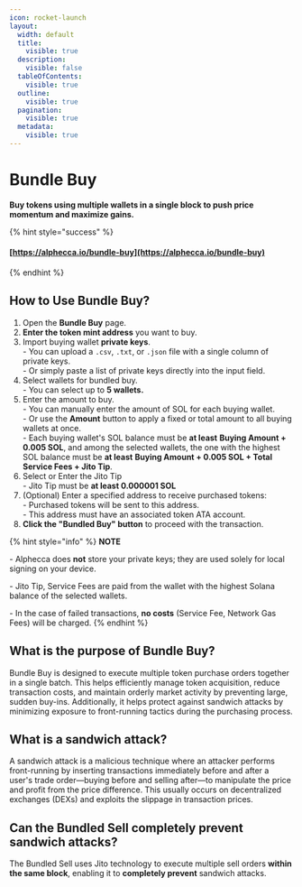 ```yaml
---
icon: rocket-launch
layout:
  width: default
  title:
    visible: true
  description:
    visible: false
  tableOfContents:
    visible: true
  outline:
    visible: true
  pagination:
    visible: true
  metadata:
    visible: true
---
```


# Bundle Buy

**Buy tokens using multiple wallets in a single block to push price momentum and maximize gains.**

{% hint style="success" %}
#### [https://alphecca.io/bundle-buy](https://alphecca.io/bundle-buy)
{% endhint %}

## How to Use Bundle Buy?&#x20;

1. Open the **Bundle Buy** page.
2. **Enter the token mint address** you want to buy.
3. Import buying wallet **private keys**.\
   \- You can upload a `.csv`, `.txt`, or `.json` file with a single column of private keys.\
   \- Or simply paste a list of private keys directly into the input field.
4. Select wallets for bundled buy.\
   \- You can select up to **5 wallets.**
5. Enter the amount to buy.\
   \- You can manually enter the amount of SOL for each buying wallet.\
   \- Or use the **Amount** button to apply a fixed or total amount to all buying wallets at once.\
   \- Each buying wallet's SOL balance must be **at least** **Buying Amount + 0.005 SOL**, and among the selected wallets, the one with the highest SOL balance must be **at least** **Buying Amount + 0.005 SOL + Total Service Fees + Jito Tip**.
6. Select or Enter the Jito Tip\
   \- Jito Tip must be **at least 0.000001 SOL**
7. (Optional) Enter a specified address to receive purchased tokens:\
   \- Purchased tokens will be sent to this address.\
   \- This address must have an associated token ATA account.
8. **Click the "Bundled Buy" button** to proceed with the transaction.

{% hint style="info" %}
**NOTE**

\- Alphecca does **not** store your private keys; they are used solely for local signing on your device.

\- Jito Tip, Service Fees are paid from the wallet with the highest Solana balance of the selected wallets.

\- In the case of failed transactions, **no costs** (Service Fee, Network Gas Fees) will be charged.
{% endhint %}

## What is the purpose of Bundle Buy?

Bundle Buy is designed to execute multiple token purchase orders together in a single batch. This helps efficiently manage token acquisition, reduce transaction costs, and maintain orderly market activity by preventing large, sudden buy-ins. Additionally, it helps protect against sandwich attacks by minimizing exposure to front-running tactics during the purchasing process.

## What is a sandwich attack?

A sandwich attack is a malicious technique where an attacker performs front-running by inserting transactions immediately before and after a user's trade order—buying before and selling after—to manipulate the price and profit from the price difference. This usually occurs on decentralized exchanges (DEXs) and exploits the slippage in transaction prices.

## Can the Bundled Sell completely prevent sandwich attacks?

The Bundled Sell uses Jito technology to execute multiple sell orders **within the same block**, enabling it to **completely prevent** sandwich attacks.

